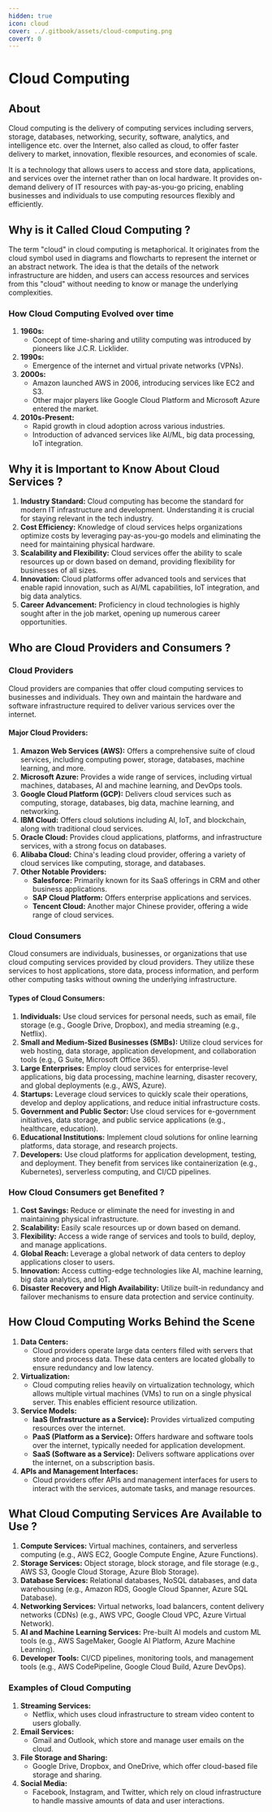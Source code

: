 ```yaml
---
hidden: true
icon: cloud
cover: ../.gitbook/assets/cloud-computing.png
coverY: 0
---
```


# Cloud Computing

## About

Cloud computing is the delivery of computing services including servers, storage, databases, networking, security, software, analytics, and intelligence etc. over the Internet, also called as cloud, to offer faster delivery to market, innovation, flexible resources, and economies of scale.

It is a technology that allows users to access and store data, applications, and services over the internet rather than on local hardware. It provides on-demand delivery of IT resources with pay-as-you-go pricing, enabling businesses and individuals to use computing resources flexibly and efficiently.

## Why is it Called Cloud Computing ?

The term "cloud" in cloud computing is metaphorical. It originates from the cloud symbol used in diagrams and flowcharts to represent the internet or an abstract network. The idea is that the details of the network infrastructure are hidden, and users can access resources and services from this "cloud" without needing to know or manage the underlying complexities.

### How Cloud Computing Evolved over time

1. **1960s:**
   * Concept of time-sharing and utility computing was introduced by pioneers like J.C.R. Licklider.
2. **1990s:**
   * Emergence of the internet and virtual private networks (VPNs).
3. **2000s:**
   * Amazon launched AWS in 2006, introducing services like EC2 and S3.
   * Other major players like Google Cloud Platform and Microsoft Azure entered the market.
4. **2010s-Present:**
   * Rapid growth in cloud adoption across various industries.
   * Introduction of advanced services like AI/ML, big data processing, IoT integration.

## Why it is Important to Know About Cloud Services ?

1. **Industry Standard:** Cloud computing has become the standard for modern IT infrastructure and development. Understanding it is crucial for staying relevant in the tech industry.
2. **Cost Efficiency:** Knowledge of cloud services helps organizations optimize costs by leveraging pay-as-you-go models and eliminating the need for maintaining physical hardware.
3. **Scalability and Flexibility:** Cloud services offer the ability to scale resources up or down based on demand, providing flexibility for businesses of all sizes.
4. **Innovation:** Cloud platforms offer advanced tools and services that enable rapid innovation, such as AI/ML capabilities, IoT integration, and big data analytics.
5. **Career Advancement:** Proficiency in cloud technologies is highly sought after in the job market, opening up numerous career opportunities.

## Who are Cloud Providers and Consumers ?

### Cloud Providers

Cloud providers are companies that offer cloud computing services to businesses and individuals. They own and maintain the hardware and software infrastructure required to deliver various services over the internet.

#### **Major Cloud Providers:**

1. **Amazon Web Services (AWS):** Offers a comprehensive suite of cloud services, including computing power, storage, databases, machine learning, and more.
2. **Microsoft Azure:** Provides a wide range of services, including virtual machines, databases, AI and machine learning, and DevOps tools.
3. **Google Cloud Platform (GCP):** Delivers cloud services such as computing, storage, databases, big data, machine learning, and networking.
4. **IBM Cloud:** Offers cloud solutions including AI, IoT, and blockchain, along with traditional cloud services.
5. **Oracle Cloud:** Provides cloud applications, platforms, and infrastructure services, with a strong focus on databases.
6. **Alibaba Cloud:** China's leading cloud provider, offering a variety of cloud services like computing, storage, and databases.
7. **Other Notable Providers:**
   * **Salesforce:** Primarily known for its SaaS offerings in CRM and other business applications.
   * **SAP Cloud Platform:** Offers enterprise applications and services.
   * **Tencent Cloud:** Another major Chinese provider, offering a wide range of cloud services.

### Cloud Consumers

Cloud consumers are individuals, businesses, or organizations that use cloud computing services provided by cloud providers. They utilize these services to host applications, store data, process information, and perform other computing tasks without owning the underlying infrastructure.

#### **Types of Cloud Consumers:**

1. **Individuals:** Use cloud services for personal needs, such as email, file storage (e.g., Google Drive, Dropbox), and media streaming (e.g., Netflix).
2. **Small and Medium-Sized Businesses (SMBs):** Utilize cloud services for web hosting, data storage, application development, and collaboration tools (e.g., G Suite, Microsoft Office 365).
3. **Large Enterprises:** Employ cloud services for enterprise-level applications, big data processing, machine learning, disaster recovery, and global deployments (e.g., AWS, Azure).
4. **Startups:** Leverage cloud services to quickly scale their operations, develop and deploy applications, and reduce initial infrastructure costs.
5. **Government and Public Sector:** Use cloud services for e-government initiatives, data storage, and public service applications (e.g., healthcare, education).
6. **Educational Institutions:** Implement cloud solutions for online learning platforms, data storage, and research projects.
7. **Developers:** Use cloud platforms for application development, testing, and deployment. They benefit from services like containerization (e.g., Kubernetes), serverless computing, and CI/CD pipelines.

### **How Cloud Consumers get Benefited ?**

1. **Cost Savings:** Reduce or eliminate the need for investing in and maintaining physical infrastructure.
2. **Scalability:** Easily scale resources up or down based on demand.
3. **Flexibility:** Access a wide range of services and tools to build, deploy, and manage applications.
4. **Global Reach:** Leverage a global network of data centers to deploy applications closer to users.
5. **Innovation:** Access cutting-edge technologies like AI, machine learning, big data analytics, and IoT.
6. **Disaster Recovery and High Availability:** Utilize built-in redundancy and failover mechanisms to ensure data protection and service continuity.

## How Cloud Computing Works Behind the Scene

1. **Data Centers:**
   * Cloud providers operate large data centers filled with servers that store and process data. These data centers are located globally to ensure redundancy and low latency.
2. **Virtualization:**
   * Cloud computing relies heavily on virtualization technology, which allows multiple virtual machines (VMs) to run on a single physical server. This enables efficient resource utilization.
3. **Service Models:**
   * **IaaS (Infrastructure as a Service):** Provides virtualized computing resources over the internet.
   * **PaaS (Platform as a Service):** Offers hardware and software tools over the internet, typically needed for application development.
   * **SaaS (Software as a Service):** Delivers software applications over the internet, on a subscription basis.
4. **APIs and Management Interfaces:**
   * Cloud providers offer APIs and management interfaces for users to interact with the services, automate tasks, and manage resources.

## What Cloud Computing Services Are Available to Use ?

1. **Compute Services:** Virtual machines, containers, and serverless computing (e.g., AWS EC2, Google Compute Engine, Azure Functions).
2. **Storage Services:** Object storage, block storage, and file storage (e.g., AWS S3, Google Cloud Storage, Azure Blob Storage).
3. **Database Services:** Relational databases, NoSQL databases, and data warehousing (e.g., Amazon RDS, Google Cloud Spanner, Azure SQL Database).
4. **Networking Services:** Virtual networks, load balancers, content delivery networks (CDNs) (e.g., AWS VPC, Google Cloud VPC, Azure Virtual Network).
5. **AI and Machine Learning Services:** Pre-built AI models and custom ML tools (e.g., AWS SageMaker, Google AI Platform, Azure Machine Learning).
6. **Developer Tools:** CI/CD pipelines, monitoring tools, and management tools (e.g., AWS CodePipeline, Google Cloud Build, Azure DevOps).

### Examples of Cloud Computing

1. **Streaming Services:**
   * Netflix, which uses cloud infrastructure to stream video content to users globally.
2. **Email Services:**
   * Gmail and Outlook, which store and manage user emails on the cloud.
3. **File Storage and Sharing:**
   * Google Drive, Dropbox, and OneDrive, which offer cloud-based file storage and sharing.
4. **Social Media:**
   * Facebook, Instagram, and Twitter, which rely on cloud infrastructure to handle massive amounts of data and user interactions.
